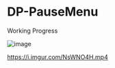 # DP-PauseMenu
Working Progress

![image](https://github.com/user-attachments/assets/b48be927-3e58-4fc9-8f4f-f35dee051676)


https://i.imgur.com/NsWNO4H.mp4
